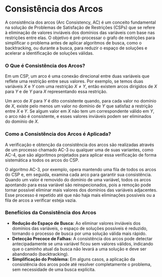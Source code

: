 # Consistência dos Arcos

A consistência dos arcos (Arc Consistency, AC) é um conceito fundamental na solução de Problemas de Satisfação de Restrições (CSPs) que se refere à eliminação de valores inviáveis dos domínios das variáveis com base nas restrições entre elas. O objetivo é pré-processar o grafo de restrições para simplificar o problema antes de aplicar algoritmos de busca, como o backtracking, ou durante a busca, para reduzir o espaço de soluções e acelerar a identificação de soluções válidas.

### O Que é Consistência dos Arcos?

Em um CSP, um arco é uma conexão direcional entre duas variáveis que reflete uma restrição entre seus valores. Por exemplo, se temos duas variáveis $X$ e $Y$ com uma restrição $X \neq Y$, então existem arcos dirigidos de $X$ para $Y$ e de $Y$ para $X$ representando essa restrição.

Um arco de $X$ para $Y$ é dito consistente quando, para cada valor no domínio de $X$, existe pelo menos um valor no domínio de $Y$ que satisfaz a restrição entre $X$ e $Y$. Se algum valor em $X$ não tem um correspondente válido em $Y$, o arco não é consistente, e esses valores inviáveis podem ser eliminados do domínio de $X$.

### Como a Consistência dos Arcos é Aplicada?

A verificação e obtenção da consistência dos arcos são realizadas através de um processo chamado AC-3 ou qualquer uma de suas variantes, como AC-4, que são algoritmos projetados para aplicar essa verificação de forma sistemática a todos os arcos do CSP.

O algoritmo AC-3, por exemplo, opera mantendo uma fila de todos os arcos do CSP e, em seguida, examina cada arco para garantir sua consistência. Quando um valor é removido do domínio de uma variável, todos os arcos apontando para essa variável são reinspecionados, pois a remoção pode tornar possível eliminar mais valores dos domínios das variáveis adjacentes. Esse processo é repetido até que não haja mais eliminações possíveis ou a fila de arcos a verificar esteja vazia.

### Benefícios da Consistência dos Arcos

- **Redução do Espaço de Busca:** Ao eliminar valores inviáveis dos domínios das variáveis, o espaço de soluções possíveis é reduzido, tornando o processo de busca por uma solução válida mais rápido.
- **Detecção Precoce de Falhas:** A consistência dos arcos pode detectar antecipadamente se uma variável ficou sem valores válidos, indicando que o caminho atual da busca não levará a uma solução e deve ser abandonado (backtracking).
- **Simplificação do Problema:** Em alguns casos, a aplicação da consistência dos arcos pode até resolver completamente o problema, sem necessidade de uma busca explícita.

